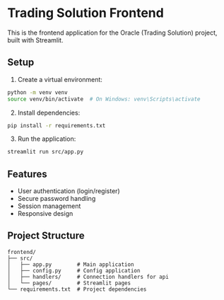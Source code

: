 # Trading Solution Frontend

This is the frontend application for the Oracle (Trading Solution) project, built with Streamlit.

## Setup

1. Create a virtual environment:
```bash
python -m venv venv
source venv/bin/activate  # On Windows: venv\Scripts\activate
```

2. Install dependencies:
```bash
pip install -r requirements.txt
```

3. Run the application:
```bash
streamlit run src/app.py
```

## Features

- User authentication (login/register)
- Secure password handling
- Session management
- Responsive design

## Project Structure

```
frontend/
├── src/
│   ├── app.py        # Main application
│   ├── config.py     # Config application
│   ├── handlers/     # Connection handlers for api
│   └── pages/        # Streamlit pages
└── requirements.txt  # Project dependencies
``` 